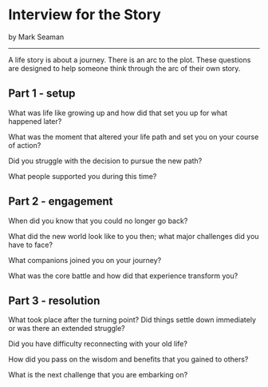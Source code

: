 # Interview for the Story

by Mark Seaman

---

A life story is about a journey. There is an arc to the plot. These questions
are designed to help someone think through the arc of their own story.


## Part 1 - setup

What was life like growing up and how did that set you up for what happened
later?

What was the moment that altered your life path and set you on your course of 
action?

Did you struggle with the decision to pursue the new path?

What people supported you during this time?


## Part 2 - engagement

When did you know that you could no longer go back?

What did the new world look like to you then; what major challenges did you
have to face?

What companions joined you on your journey?

What was the core battle and how did that experience transform you?


## Part 3 - resolution

What took place after the turning point?  Did things settle down immediately
or was there an extended struggle?

Did you have difficulty reconnecting with your old life?

How did you pass on the wisdom and benefits that you gained to others?

What is the next challenge that you are embarking on?

